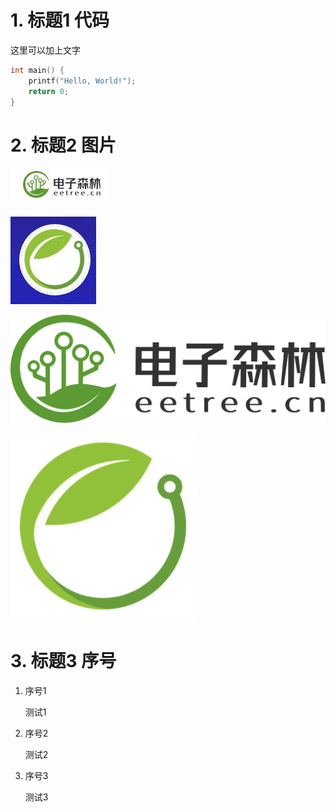 # 1. 标题1 代码

这里可以加上文字

```c
int main() {
    printf("Hello, World!");
    return 0;
}
```

# 2. 标题2 图片

![图片1](./example/image1.jpg)

![图片2](./example/image2.jpg)

![图片3](./example/image3.svg)

![图片4](./example/image4.png)

# 3. 标题3 序号

1. 序号1
   
    测试1

2. 序号2
    
    测试2

3. 序号3
    
    测试3